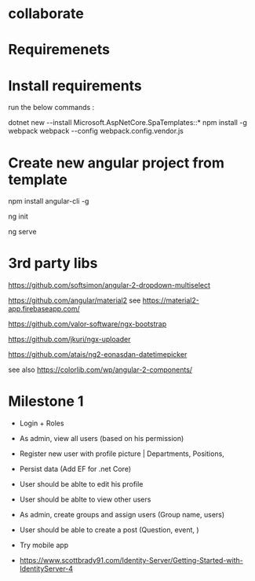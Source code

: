 # collaborate

# Requiremenets

# Install requirements
run the below commands :

dotnet new --install Microsoft.AspNetCore.SpaTemplates::*
npm install -g webpack
webpack --config webpack.config.vendor.js

# Create new angular project from template
npm install angular-cli -g

ng init

ng serve


# 3rd party libs
https://github.com/softsimon/angular-2-dropdown-multiselect

https://github.com/angular/material2 see https://material2-app.firebaseapp.com/

https://github.com/valor-software/ngx-bootstrap

https://github.com/jkuri/ngx-uploader

https://github.com/atais/ng2-eonasdan-datetimepicker

see also
https://colorlib.com/wp/angular-2-components/


# Milestone 1
- Login + Roles
- As admin, view all users (based on his permission)
- Register new user with profile picture | Departments, Positions, 
- Persist data (Add EF for .net Core)
- User should be ablte to edit his profile
- User should be ablte to view other users

- As admin, create groups and assign users (Group name, users)

- User should be able to create a post (Question, event, )
- Try mobile app


- https://www.scottbrady91.com/Identity-Server/Getting-Started-with-IdentityServer-4